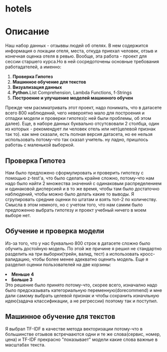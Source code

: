 # hotels
# Описание
Наш набор данных - отзыввы людей об отелях. В нем содержится информация о локации отеля, места, откуда приехал человек, отзыв и конечная оценка отеля в ревью.
Вообще, эта работа - проект для сессии старшего курса.Но в ней сосредоточены основные требования работадателей, а именно:
<ol>
  <li><strong>Проверка Гипотез</strong></li>
  <li><strong>Машинное обучение для текстов</strong></li>
  <li><strong>Визуализация данных</strong></li>
  <li><strong>Python.</strong>List Comprehension, Lambda Functions, f-Strings</li>
  <li><strong>Построение и улучшение моделей машинного обучен</strong></li>
</ol>
Прежде чем расмматривать этот проект, надо понимать, что в датасете всего 800 наблюдений, чего невероятно мало для построения и отладки модели и проверки гипотез(с ней 
были проблемы, об этом далее). Еще, в наборе данных буквально отсутсвовали 2 столбца, один из которых - рекомендует ли человек отель или нет(целевой признак так то).
как мне сказали, есть полная версия датасета, но ее нельзя использовать потому-что так сказал учитель. ну ладно, пришлось работаь с маленькой выборкой.

## Проверка Гипотез
Нам было предложено сформулировать и проверить гипотезу с помощью z-test'a, что было сделать крайне сложно, потому-что нам надо было найти 2 множества значений с 
одинаковым  распределением и одинаковой дисперсией и в то же время, чтобы там было достаточно наблюдений, чтобы можно было делать какие то выводы. Я сгрупировать средние
оценки по штатам и взять топ-2 по количеству. Смысла в этом немного, но с учетом того, что нам самим было предложенно выбрать гипотезу и проект учебный ничего в моем
выборе нет.

## Обучение и проверка модели
Из-за того, что у нас буквально 800 строк в датасете сложно было обучить достойную модель. По этой же причине я решил не стандартно разделить на три выборки(трейн, валид,
тест) а использовать кросс-валидацию, чтобы более менее адекватно оценить модель. Еще я разделил оценки пользователей на две корзины:
  <li><strong>Меньше 4</strong></li>
  <li><strong>Больше 3</strong></li>
Это решение было принято потому-что, скорее всего, изначално надо было предсказывать категориальную переменную(dorecommend) и мне дали самому выбрать целевой признак
и чтобы сохранить изначльную идею(задача классификации, а не регрессии) поэтому так и поступил.

## Машинное обучение для текстов
Я выбрал TF-IDF в качестве метода векторизации потому-что в большинстве отзывов встречааются одни и те же слова(сервис, номер, цена) и TF-IDF прекрасно "показывает"
модели какие слова важные в масштабах текста.
